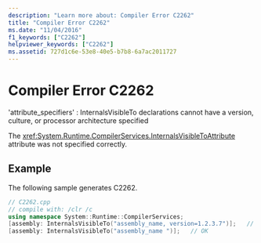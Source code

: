 ```yaml
---
description: "Learn more about: Compiler Error C2262"
title: "Compiler Error C2262"
ms.date: "11/04/2016"
f1_keywords: ["C2262"]
helpviewer_keywords: ["C2262"]
ms.assetid: 727d1c6e-53e8-40e5-b7b8-6a7ac2011727
---
```

# Compiler Error C2262

'attribute_specifiers' : InternalsVisibleTo declarations cannot have a version, culture, or processor architecture specified

The <xref:System.Runtime.CompilerServices.InternalsVisibleToAttribute> attribute was not specified correctly.

## Example

The following sample generates C2262.

```cpp
// C2262.cpp
// compile with: /clr /c
using namespace System::Runtime::CompilerServices;
[assembly: InternalsVisibleTo("assembly_name, version=1.2.3.7")];   // C2262
[assembly: InternalsVisibleTo("assembly_name ")];   // OK
```
